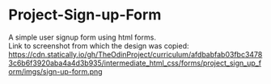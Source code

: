 # Project-Sign-up-Form
A simple user signup form using html forms.  
Link to screenshot from which the design was copied: https://cdn.statically.io/gh/TheOdinProject/curriculum/afdbabfab03fbc34783c6b6f3920aba4a4d3b935/intermediate_html_css/forms/project_sign_up_form/imgs/sign-up-form.png